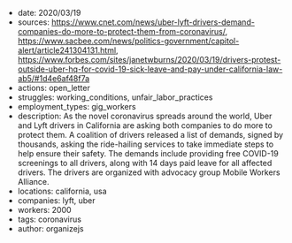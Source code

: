 - date: 2020/03/19
- sources: https://www.cnet.com/news/uber-lyft-drivers-demand-companies-do-more-to-protect-them-from-coronavirus/, https://www.sacbee.com/news/politics-government/capitol-alert/article241304131.html, https://www.forbes.com/sites/janetwburns/2020/03/19/drivers-protest-outside-uber-hq-for-covid-19-sick-leave-and-pay-under-california-law-ab5/#1d4e6af48f7a
- actions: open_letter
- struggles: working_conditions, unfair_labor_practices
- employment_types: gig_workers
- description: As the novel coronavirus spreads around the world, Uber and Lyft drivers in California are asking both companies to do more to protect them. A coalition of drivers released a list of demands, signed by thousands, asking the ride-hailing services to take immediate steps to help ensure their safety. The demands include providing free COVID-19 screenings to all drivers, along with 14 days paid leave for all affected drivers. The drivers are organized with advocacy group Mobile Workers Alliance.
- locations: california, usa
- companies: lyft, uber
- workers: 2000
- tags: coronavirus
- author: organizejs
